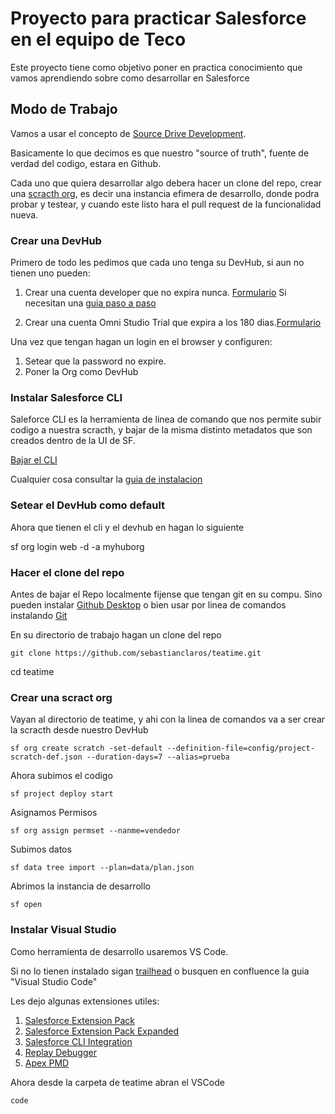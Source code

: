 # Proyecto para practicar Salesforce en el equipo de Teco


Este proyecto tiene como objetivo poner en practica conocimiento que vamos aprendiendo sobre como desarrollar en Salesforce


## Modo de Trabajo

Vamos a usar el concepto de [Source Drive Development](https://trailhead.salesforce.com/content/learn/modules/sfdx_app_dev/sfdx_app_dev_setup_dx).

Basicamente lo que decimos es que nuestro "source of truth", fuente de verdad del codigo, estara en Github.

Cada uno que quiera desarrollar algo debera hacer un clone del repo, crear una [scracth org](https://trailhead.salesforce.com/content/learn/modules/sfdx_app_dev/sfdx_app_dev_setup_dx), es decir una instancia efimera de desarrollo, donde podra probar y testear, y cuando este listo hara el pull request de la funcionalidad nueva.


### Crear una DevHub

Primero de todo les pedimos que cada uno tenga su DevHub, si aun no tienen uno pueden:

1. Crear una cuenta developer que no expira nunca. [Formulario](https://developer.salesforce.com/signup)
Si necesitan una [guia paso a paso](https://www.apexhours.com/how-to-create-a-free-salesforce-developer-account/#:~:text=Go%20to%20the%20Salesforce%20Developer,Then%20Choose%20a%20unique%20username.)

2. Crear una cuenta Omni Studio Trial que expira a los 180 dias.[Formulario](https://trailhead.salesforce.com/promo/orgs/omnistudiotrails)


Una vez que tengan hagan un login en el browser y configuren:

1. Setear que la password no expire.
2. Poner la Org como DevHub


### Instalar Salesforce CLI
Saleforce CLI es la herramienta de linea de comando que nos permite subir codigo a nuestra scracth, y bajar de la misma distinto metadatos que son creados dentro de la UI de SF.

[Bajar el CLI](https://developer.salesforce.com/tools/salesforcecli?_ga=2.11139901.867475159.1706793275-450459138.1704306154)


Cualquier cosa consultar la [guia de instalacion](https://developer.salesforce.com/docs/atlas.en-us.sfdx_setup.meta/sfdx_setup/sfdx_setup_install_cli.htm)

### Setear el DevHub como default
Ahora que tienen el cli y el devhub en hagan lo siguiente

sf org login web -d -a myhuborg

### Hacer el clone del repo

Antes de bajar el Repo localmente fijense que tengan git en su compu. Sino pueden instalar [Github Desktop](https://desktop.github.com/) o bien usar por linea de comandos instalando [Git](https://git-scm.com/book/en/v2/Getting-Started-Installing-Git)

En su directorio de trabajo hagan un clone del repo

````
git clone https://github.com/sebastianclaros/teatime.git
````

cd teatime

### Crear una scract org
Vayan al directorio de teatime, y ahi con la linea de comandos va a ser crear la scracth desde nuestro DevHub

````
sf org create scratch -set-default --definition-file=config/project-scratch-def.json --duration-days=7 --alias=prueba
````

Ahora subimos el codigo

````
sf project deploy start
````

Asignamos Permisos

````
sf org assign permset --nanme=vendedor
````

Subimos datos 

````
sf data tree import --plan=data/plan.json
````

Abrimos la instancia de desarrollo

````
sf open
````


### Instalar Visual Studio

Como herramienta de desarrollo usaremos VS Code. 

Si no lo tienen instalado sigan [trailhead](https://trailhead.salesforce.com/es-MX/content/learn/projects/find-and-fix-bugs-with-apex-replay-debugger/apex-replay-debugger-set-up-vscode) o busquen en confluence la guia "Visual Studio Code"

Les dejo algunas extensiones utiles:

1. [Salesforce Extension Pack](https://marketplace.visualstudio.com/items?itemName=salesforce.salesforcedx-vscode)
2. [Salesforce Extension Pack Expanded](https://marketplace.visualstudio.com/items?itemName=salesforce.salesforcedx-vscode-expanded)
3. [Salesforce CLI Integration](https://marketplace.visualstudio.com/items?itemName=salesforce.salesforcedx-vscode-core)
4. [Replay Debugger](https://marketplace.visualstudio.com/items?itemName=salesforce.salesforcedx-vscode-apex-replay-debugger)
5. [Apex PMD](https://marketplace.visualstudio.com/items?itemName=chuckjonas.apex-pmd)


Ahora desde la carpeta de teatime abran el VSCode

````
code
````
